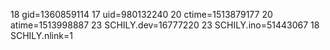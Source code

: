 18 gid=1360859114
17 uid=980132240
20 ctime=1513879177
20 atime=1513998887
23 SCHILY.dev=16777220
23 SCHILY.ino=51443067
18 SCHILY.nlink=1

